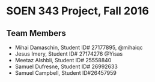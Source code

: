# SOEN 343 Project, Fall 2016
## Team Members
- Mihai Damaschin, Student ID# 27177895, @mihaiqc 
- Jesus Imery, Student ID# 27174276 @Yisas
- Meetaz Alshbli, Student ID# 25558840
- Samuel Dufresne, Student ID# 26992633
- Samuel Campbell, Student ID#26457959